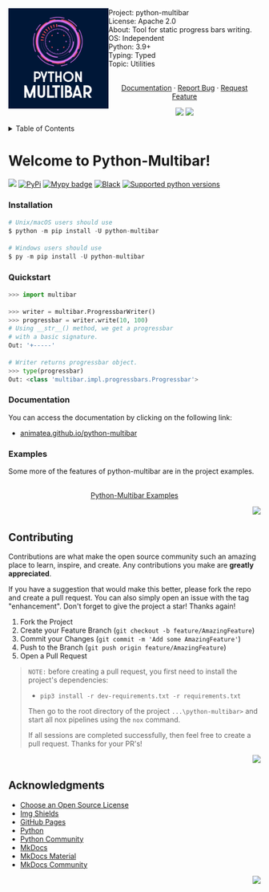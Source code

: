 <div id="top"></div>
<img src="assets/python-multibar-logo.jpg" align="left" width="200px"/>
Project: python-multibar
<br>
License: Apache 2.0
<br>
About: Tool for static progress bars writing.
<br>
OS: Independent
<br>
Python: 3.9+
<br>
Typing: Typed
<br>
Topic: Utilities
<br />
    <p align="center">
    <br />
    <a href="animatea.github.io/python-multibar/">Documentation</a>
    ·
    <a href="https://github.com/Animatea/python-multibar/issues">Report Bug</a>
    ·
    <a href="https://github.com/Animatea/python-multibar/issues">Request Feature</a>
    </p>
<div id="top"></div>
<p align="center">
   <a href="i18n/ua_README.md"><img height="20" src="https://img.shields.io/badge/language-ua-green?style=social&logo=googletranslate"></a>
   <a href="i18n/ru_README.md"><img height="20" src="https://img.shields.io/badge/language-ru-green?style=social&logo=googletranslate"></a>
</p>
<details>
  <summary>Table of Contents</summary>
  <ol>
    <li>
      <a href="#welcome-to-python-multibar!">Welcome to Python-Multibar</a>
      <ul>
        <li><a href="#installation">Installation</a></li>
        <li><a href="#quickstart">Quickstart</a></li>
        <li><a href="#documentation">Documentation</a></li>
        <li><a href="#examples">Examples</a></li>
      </ul>
    </li>
    <li>
      <a href="#contributing">Contributing</a>
    </li>
    <li>
      <a href="#acknowledgments">Acknowledgments</a>
    </li>
  </ol>
</details>

# Welcome to Python-Multibar!
<a href="https://dl.circleci.com/status-badge/redirect/gh/Animatea/python-multibar/tree/main"><img height="20" src="https://dl.circleci.com/status-badge/img/gh/Animatea/python-multibar/tree/main.svg?style=svg"></a>
<a href="https://pypi.org/project/python-multibar/"><img height="20" alt="PyPi" src="https://img.shields.io/pypi/v/python-multibar"></a>
<a href="https://pypi.org/project/mypy/"><img height="20" alt="Mypy badge" src="http://www.mypy-lang.org/static/mypy_badge.svg"></a>
<a href="https://github.com/psf/black"><img height="20" alt="Black" src="https://img.shields.io/badge/code%20style-black-000000.svg"></a>
<a href="https://pycqa.github.io/isort/"><img height="20" alt="Supported python versions" src="https://img.shields.io/badge/%20imports-isort-%231674b1?style=flat&labelColor=ef8336"></a>

### Installation
```py
# Unix/macOS users should use
$ python -m pip install -U python-multibar

# Windows users should use
$ py -m pip install -U python-multibar
```
### Quickstart
```py
>>> import multibar

>>> writer = multibar.ProgressbarWriter()
>>> progressbar = writer.write(10, 100)
# Using __str__() method, we get a progressbar
# with a basic signature.
Out: '+-----'

# Writer returns progressbar object.
>>> type(progressbar)
Out: <class 'multibar.impl.progressbars.Progressbar'>
```
### Documentation
You can access the documentation by clicking on the following link:
- [animatea.github.io/python-multibar](animatea.github.io/python-multibar/)

### Examples
Some more of the features of python-multibar are in the project examples.
<p align="center">
<br />
<a href="https://github.com/Animatea/python-multibar/tree/main/examples">Python-Multibar Examples</a>
</p>
<p align="right"><a href="#top"><img height="20" src="https://img.shields.io/badge/back_to-top-green?style=social&logo=github"></a></p>

## Contributing

Contributions are what make the open source community such an amazing place to learn, inspire, and create. Any contributions you make are **greatly appreciated**.

If you have a suggestion that would make this better, please fork the repo and create a pull request. You can also simply open an issue with the tag "enhancement".
Don't forget to give the project a star! Thanks again!

1. Fork the Project
2. Create your Feature Branch (`git checkout -b feature/AmazingFeature`)
3. Commit your Changes (`git commit -m 'Add some AmazingFeature'`)
4. Push to the Branch (`git push origin feature/AmazingFeature`)
5. Open a Pull Request

> `NOTE:` before creating a pull request, you first need to install the project's dependencies:
>  - `pip3 install -r dev-requirements.txt -r requirements.txt`
>
> Then go to the root directory of the project `...\python-multibar>` and start all nox pipelines using the `nox` command.
>
> If all sessions are completed successfully, then feel free to create a pull request. Thanks for your PR's!

<p align="right"><a href="#top"><img height="20" src="https://img.shields.io/badge/back_to-top-green?style=social&logo=github"></a></p>

## Acknowledgments
* [Choose an Open Source License](https://choosealicense.com)
* [Img Shields](https://shields.io)
* [GitHub Pages](https://pages.github.com)
* [Python](https://www.python.org)
* [Python Community](https://www.python.org/community/)
* [MkDocs](https://www.mkdocs.org)
* [MkDocs Material](https://squidfunk.github.io/mkdocs-material/)
* [MkDocs Community](https://www.mkdocs.org)

<p align="right"><a href="#top"><img height="20" src="https://img.shields.io/badge/back_to-top-green?style=social&logo=github"></a></p>

